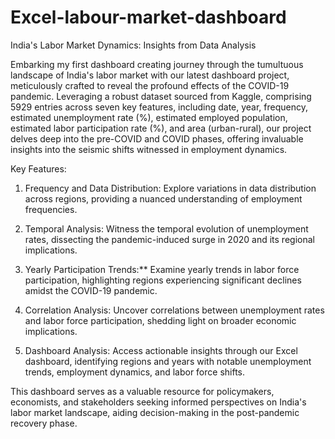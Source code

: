 # Excel-labour-market-dashboard
India's Labor Market Dynamics: Insights from Data Analysis

Embarking my first dashboard creating journey through the tumultuous landscape of India's labor market with our latest dashboard project, meticulously crafted to reveal the profound effects of the COVID-19 pandemic. Leveraging a robust dataset sourced from Kaggle, comprising 5929 entries across seven key features, including date, year, frequency, estimated unemployment rate (%), estimated employed population, estimated labor participation rate (%), and area (urban-rural), our project delves deep into the pre-COVID and COVID phases, offering invaluable insights into the seismic shifts witnessed in employment dynamics.

Key Features:

1. Frequency and Data Distribution: Explore variations in data distribution across regions, providing a nuanced understanding of employment frequencies.

2. Temporal Analysis: Witness the temporal evolution of unemployment rates, dissecting the pandemic-induced surge in 2020 and its regional implications.

3. Yearly Participation Trends:** Examine yearly trends in labor force participation, highlighting regions experiencing significant declines amidst the COVID-19 pandemic.

4. Correlation Analysis: Uncover correlations between unemployment rates and labor force participation, shedding light on broader economic implications.

5. Dashboard Analysis: Access actionable insights through our Excel dashboard, identifying regions and years with notable unemployment trends, employment dynamics, and labor force shifts.

This dashboard serves as a valuable resource for policymakers, economists, and stakeholders seeking informed perspectives on India's labor market landscape, aiding decision-making in the post-pandemic recovery phase.

